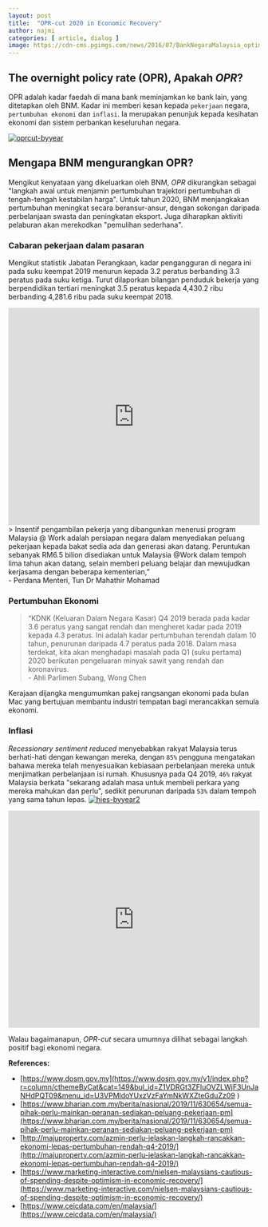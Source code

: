 ```yaml
---
layout: post
title:  "OPR-cut 2020 in Economic Recovery"
author: najmi
categories: [ article, dialog ]
image: https://cdn-cms.pgimgs.com/news/2016/07/BankNegaraMalaysia_optimized-e1468815401162.jpg
---
```


## The overnight policy rate (OPR), Apakah *OPR*?
OPR adalah kadar faedah di mana bank meminjamkan ke bank lain, yang ditetapkan oleh BNM. Kadar ini memberi kesan kepada `pekerjaan` negara, `pertumbuhan ekonomi` dan `inflasi`. Ia merupakan penunjuk kepada kesihatan ekonomi dan sistem perbankan keseluruhan negara.

[![oprcut-byyear](https://www.polygonproperties.com.my/wp-content/uploads/2020/01/propsocial-property-overnight-policy-rate-last-10-years-malaysia_large-1-600x374.png)](#)

## Mengapa BNM mengurangkan OPR?
Mengikut kenyataan yang dikeluarkan oleh BNM, *OPR* dikurangkan sebagai "langkah awal untuk menjamin pertumbuhan trajektori pertumbuhan di tengah-tengah kestabilan harga". Untuk tahun 2020, BNM menjangkakan pertumbuhan meningkat secara beransur-ansur, dengan sokongan daripada perbelanjaan swasta dan peningkatan eksport. Juga diharapkan aktiviti pelaburan akan merekodkan "pemulihan sederhana".

### Cabaran pekerjaan dalam pasaran
Mengikut statistik Jabatan Perangkaan, kadar pengangguran di negara ini pada suku keempat 2019 menurun kepada 3.2 peratus berbanding 3.3 peratus pada suku ketiga. Turut dilaporkan bilangan penduduk bekerja yang berpendidikan tertiari meningkat 3.5 peratus kepada 4,430.2 ribu berbanding 4,281.6 ribu pada suku keempat 2018. 
<iframe src="https://www.ceicdata.com/datapage/embed/o_malaysia_unemployment-rate?type=line&from=2019-01-01&to=2019-12-01&lang=en&start_date_full=2015-01-01&end_date_full=2019-12-01&ref=https%3A%2F%2Fwww.ceicdata.com%2Fen%2Fmalaysia%2Femployment-and-unemployment%2Funemployment-rate" width="100%" height="435" frameborder="0"></iframe>
> Insentif pengambilan pekerja yang dibangunkan menerusi program Malaysia @ Work adalah persiapan negara dalam menyediakan peluang pekerjaan kepada bakat sedia ada dan generasi akan datang. Peruntukan sebanyak RM6.5 bilion disediakan untuk Malaysia @Work dalam tempoh lima tahun akan datang, selain memberi peluang belajar dan mewujudkan kerjasama dengan beberapa kementerian,” <br>- Perdana Menteri, Tun Dr Mahathir Mohamad

### Pertumbuhan Ekonomi
> “KDNK (Keluaran Dalam Negara Kasar) Q4 2019 berada pada kadar 3.6 peratus yang sangat rendah dan mengheret kadar pada 2019 kepada 4.3 peratus. Ini adalah kadar pertumbuhan terendah dalam 10 tahun, penurunan daripada 4.7 peratus pada 2018. Dalam masa terdekat, kita akan menghadapi masalah pada Q1 (suku pertama) 2020 berikutan pengeluaran minyak sawit yang rendah dan koronavirus. <br>-	Ahli Parlimen Subang, Wong Chen

Kerajaan dijangka mengumumkan pakej rangsangan ekonomi pada bulan Mac yang bertujuan membantu industri tempatan bagi merancakkan semula ekonomi.

### Inflasi
*Recessionary sentiment reduced* menyebabkan rakyat Malaysia terus berhati-hati dengan kewangan mereka, dengan `85%` pengguna mengatakan bahawa mereka telah menyesuaikan kebiasaan perbelanjaan mereka untuk menjimatkan perbelanjaan isi rumah. Khususnya pada Q4 2019, `46%` rakyat Malaysia berkata "sekarang adalah masa untuk membeli perkara yang mereka mahukan dan perlu", sedikit penurunan daripada `53%` dalam tempoh yang sama tahun lepas. 
[![hies-byyear2](https://s3-ap-southeast-1.amazonaws.com/images.marketing-interactive.com/wp-content/uploads/2020/02/19105849/Actions-to-save-on-household-expenses-Q4-2019.png)](#)
<iframe src="https://www.ceicdata.com/datapage/embed/ipc_malaysia_consumer-price-index-cpi-growth?type=line&period=10y&lang=en&start_date_full=1958-01-01&end_date_full=2019-12-01&ref=https%3A%2F%2Fwww.ceicdata.com%2Fen%2Findicator%2Fmalaysia%2Fconsumer-price-index-cpi-growth" width="100%" height="435" frameborder="0"></iframe>

Walau bagaimanapun, *OPR-cut* secara umumnya dilihat sebagai langkah positif bagi ekonomi negara.

**References:**
* [https://www.dosm.gov.my](https://www.dosm.gov.my/v1/index.php?r=column/cthemeByCat&cat=149&bul_id=Z1VDRGt3ZFluOVZLWjF3UnJaNHdPQT09&menu_id=U3VPMldoYUxzVzFaYmNkWXZteGduZz09
)
* [https://www.bharian.com.my/berita/nasional/2019/11/630654/semua-pihak-perlu-mainkan-peranan-sediakan-peluang-pekerjaan-pm](https://www.bharian.com.my/berita/nasional/2019/11/630654/semua-pihak-perlu-mainkan-peranan-sediakan-peluang-pekerjaan-pm)
* [http://majuproperty.com/azmin-perlu-jelaskan-langkah-rancakkan-ekonomi-lepas-pertumbuhan-rendah-q4-2019/](http://majuproperty.com/azmin-perlu-jelaskan-langkah-rancakkan-ekonomi-lepas-pertumbuhan-rendah-q4-2019/)
* [https://www.marketing-interactive.com/nielsen-malaysians-cautious-of-spending-despite-optimism-in-economic-recovery/](https://www.marketing-interactive.com/nielsen-malaysians-cautious-of-spending-despite-optimism-in-economic-recovery/)
* [https://www.ceicdata.com/en/malaysia/](https://www.ceicdata.com/en/malaysia/)

